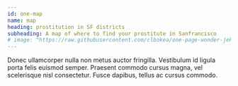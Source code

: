 ```yaml
---
id: one-map
name: map 
heading: prostitution in SF districts 
subheading: A map of where to find your prostitute in Sanfrancisco 
# image: "https://raw.githubusercontent.com/clbokea/one-page-wonder-jekyll/gh-pages/prop_prostitution.png"
---
```


<div id="plotly-div" class='img pull-right' style='width:50%'></div>

<script>
    renderPlotly();
</script>






Donec ullamcorper nulla non metus auctor fringilla. Vestibulum id ligula porta felis euismod semper. Praesent commodo cursus magna, vel scelerisque nisl consectetur. Fusce dapibus, tellus ac cursus commodo.
